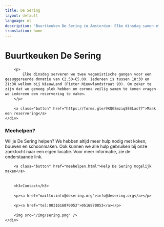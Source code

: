 ```yaml
---
title: De Sering
layout: default
language: nl
description: 'Buurtkeuken De Sering in Amsterdam: Elke dinsdag samen eten, voor €2,50'
translation: home
---
```



<div class="row">
	<div class="container">
		<h1>Buurtkeuken De Sering</h1>

		<p>
			Elke dinsdag serveren we twee veganistische gangen voor een gesuggereerde donatie van €2.50-€5.00. Iedereen is tussen 18:30 en 21:30 welkom bij NieuwLand (Pieter Nieuwlandstraat 93). Om zeker te zijn dat we genoeg plek hebben om corona veilig samen te komen vragen we iedereen een reservering te maken.
		</p>

		<a class="button" href="https://forms.gle/9KQGSmziqSEBLao77">Maak een reservering</a>
	</div>
</div>

<!-- <div class="row">
	<div class="container-wide">
		<div class="agenda">
			<h3>Agenda</h3>

			{% for event in site.data.events %}

				{% unless prev.date == event.date %}

					{% assign weekday = event.date | date: "%u" | minus: 1 %}
					{% assign day = event.date | date: "%e" %}
					{% assign month = event.date | date: "%-m" | minus: 1 %}
					{% assign year = event.date | date: "%Y" %}

					<h4>{{ site.data.i18n.weekdays-nl[weekday] | capitalize }} {{ day }} {{ site.data.i18n.months-nl[month] }} {{ year }}</h4>

				{% endunless %}

				<div class="event">
					<span class="event-desc">
						{{ event.description-nl }}
						{% if event.xr %}
							<a href="https://extinctionrebellion.nl">(Extinction Rebellion)</a>
						{% endif %}
					</span>
					<span class="event-details">
						{% if event.fb-url %}
						<a class="event-fb" href="{{ event.fb-url }}"></a>
						{% endif %}
						<span class="event-time">{{ event.time }}</span>
					</span>
				</div>

			{% assign prev = event %}
			{% endfor %}

		</div>

	</div>
</div> -->

<div class="row">
	<div class="container">
        <h3>Meehelpen?</h3>
		<p>
			Wil je De Sering helpen? We hebben altijd meer hulp nodig met koken, bouwen en schoonmaken. Ook kunnen we alle hulp gebruiken bij onze zoektocht naar een eigen locatie. Voor meer informatie, zie de onderstaande link.
		</p>

		<a class="button" href="meehelpen.html">Help De Sering mogelijk maken</a>


		<h3>Contact</h3>

		<p><a href="mailto:info@desering.org">info@desering.org</a></p>

		<p><a href="tel:0031616870053">0616870053</a></p>

		<img src="/img/sering.png" />
	</div>
</div>
